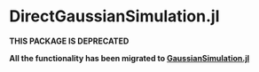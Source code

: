 # DirectGaussianSimulation.jl

**THIS PACKAGE IS DEPRECATED**

**All the functionality has been migrated to [GaussianSimulation.jl](https://github.com/JuliaEarth/GaussianSimulation.jl)**
